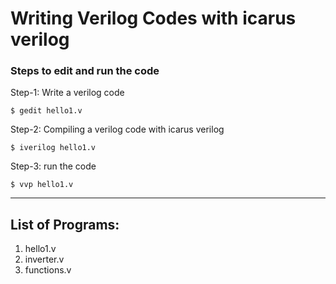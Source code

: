 # Writing Verilog Codes with icarus verilog 

### Steps to edit and run the code
Step-1: Write a verilog code

```
$ gedit hello1.v
```

Step-2: Compiling a verilog code with icarus verilog

```
$ iverilog hello1.v
```

Step-3: run the code

```
$ vvp hello1.v
```

---

## List of Programs:

1. hello1.v
2. inverter.v
3. functions.v


